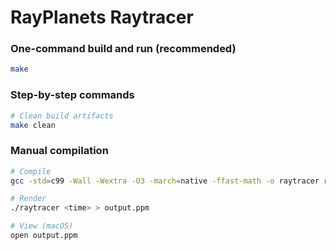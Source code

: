 # RayPlanets Raytracer

### One-command build and run (recommended)

```bash
make
```

### Step-by-step commands

```bash
# Clean build artifacts
make clean
```

### Manual compilation

```bash
# Compile
gcc -std=c99 -Wall -Wextra -O3 -march=native -ffast-math -o raytracer raytracer.c -lm

# Render
./raytracer <time> > output.ppm

# View (macOS)
open output.ppm
```




